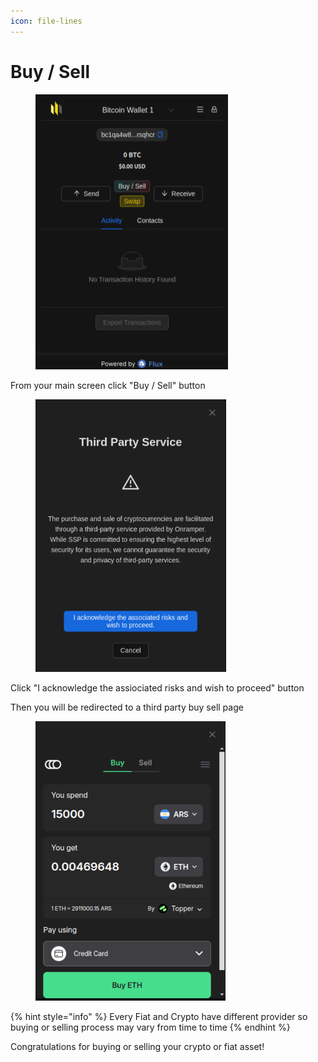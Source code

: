 ```yaml
---
icon: file-lines
---
```


# Buy / Sell

<div align="left"><figure><img src="../../.gitbook/assets/image (216).png" alt="" width="308"><figcaption></figcaption></figure></div>

From your main screen click "Buy / Sell" button

<div align="left"><figure><img src="../../.gitbook/assets/image (210).png" alt="" width="305"><figcaption></figcaption></figure></div>

Click "I acknowledge the assiociated risks and wish to proceed" button

Then you will be redirected to a third party buy sell page

<div align="left"><figure><img src="../../.gitbook/assets/image (211).png" alt="" width="304"><figcaption></figcaption></figure></div>

{% hint style="info" %}
Every Fiat and Crypto have different provider so buying or selling process may vary from time to time
{% endhint %}

Congratulations for buying or selling your crypto or fiat asset!
